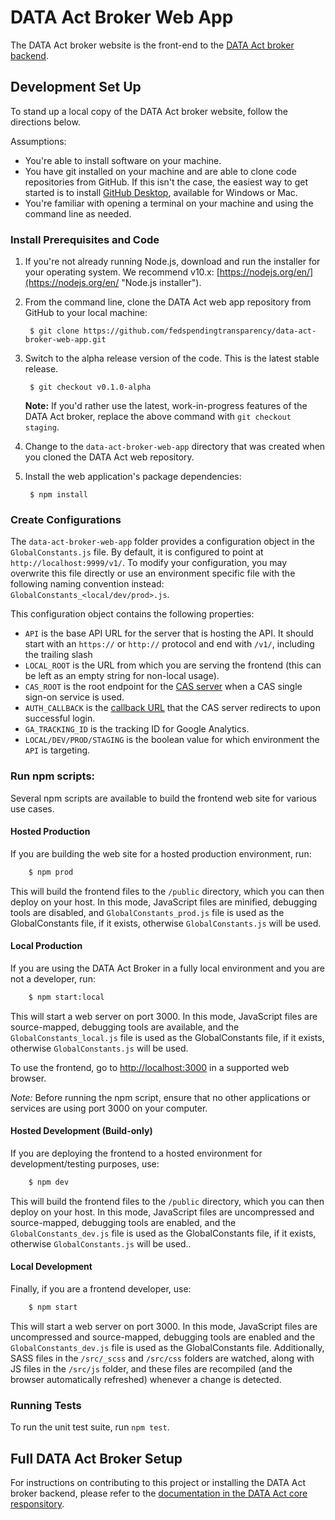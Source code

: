 # DATA Act Broker Web App

The DATA Act broker website is the front-end to the [DATA Act broker backend](https://github.com/fedspendingtransparency/data-act-broker-backend "DATA Act broker backend").

## Development Set Up

To stand up a local copy of the DATA Act broker website, follow the directions below.

Assumptions:

* You're able to install software on your machine.
* You have git installed on your machine and are able to clone code repositories from GitHub. If this isn't the case, the easiest way to get started is to install [GitHub Desktop](https://desktop.github.com/ "GitHub desktop"), available for Windows or Mac.
* You're familiar with opening a terminal on your machine and using the command line as needed.

### Install Prerequisites and Code

1. If you're not already running Node.js, download and run the installer for your operating system. We recommend v10.x: [https://nodejs.org/en/](https://nodejs.org/en/ "Node.js installer").

2. From the command line, clone the DATA Act web app repository from GitHub to your local machine:

        $ git clone https://github.com/fedspendingtransparency/data-act-broker-web-app.git

3. Switch to the alpha release version of the code. This is the latest stable release.

        $ git checkout v0.1.0-alpha

    **Note:** If you'd rather use the latest, work-in-progress features of the DATA Act broker, replace the above command with `git checkout staging`.

4. Change to the `data-act-broker-web-app` directory that was created when you cloned the DATA Act web repository.

5. Install the web application's package dependencies:

        $ npm install


### Create Configurations

The `data-act-broker-web-app` folder provides a configuration object in the `GlobalConstants.js` file. By default, it is configured to point at `http://localhost:9999/v1/`. To modify your configuration, you may overwrite this file directly or use an environment specific file with the following naming convention instead: `GlobalConstants_<local/dev/prod>.js`.

This configuration object contains the following properties:

* `API` is the base API URL for the server that is hosting the API. It should start with an `https://` or `http://` protocol and end with `/v1/`, including the trailing slash
* `LOCAL_ROOT` is the URL from which you are serving the frontend (this can be left as an empty string for non-local usage).
* `CAS_ROOT` is the root endpoint for the [CAS server](https://apereo.github.io/cas/4.2.x/protocol/CAS-Protocol-Specification.html#cas-uris) when a CAS single sign-on service is used.
* `AUTH_CALLBACK` is the [callback URL](https://apereo.github.io/cas/4.2.x/protocol/CAS-Protocol-Specification.html#response) that the CAS server redirects to upon successful login.
* `GA_TRACKING_ID` is the tracking ID for Google Analytics.
* `LOCAL/DEV/PROD/STAGING` is the boolean value for which environment the `API` is targeting.

### Run npm scripts:

Several npm scripts are available to build the frontend web site for various use cases.

#### Hosted Production

If you are building the web site for a hosted production environment, run:

```bash
	$ npm prod
```
This will build the frontend files to the `/public` directory, which you can then deploy on your host. In this mode, JavaScript files are minified, debugging tools are disabled, and `GlobalConstants_prod.js` file is used as the GlobalConstants file, if it exists, otherwise `GlobalConstants.js` will be used.

#### Local Production

If you are using the DATA Act Broker in a fully local environment and you are not a developer, run:

```bash
	$ npm start:local
```
This will start a web server on port 3000. In this mode, JavaScript files are source-mapped, debugging tools are available, and the `GlobalConstants_local.js` file is used as the GlobalConstants file, if it exists, otherwise `GlobalConstants.js` will be used.

To use the frontend, go to [http://localhost:3000](http://localhost:3000) in a supported web browser.

*Note:* Before running the npm script, ensure that no other applications or services are using port 3000 on your computer.

#### Hosted Development (Build-only)

If you are deploying the frontend to a hosted environment for development/testing purposes, use:

```bash
	$ npm dev
```
This will build the frontend files to the `/public` directory, which you can then deploy on your host. In this mode, JavaScript files are uncompressed and source-mapped, debugging tools are enabled, and the `GlobalConstants_dev.js` file is used as the GlobalConstants file, if it exists, otherwise `GlobalConstants.js` will be used..

#### Local Development

Finally, if you are a frontend developer, use:

```bash
	$ npm start
```

This will start a web server on port 3000. In this mode, JavaScript files are uncompressed and source-mapped, debugging tools are enabled and the `GlobalConstants_dev.js` file is used as the GlobalConstants file. Additionally, SASS files in the `/src/_scss` and `/src/css` folders are watched, along with JS files in the `/src/js` folder, and these files are recompiled (and the browser automatically refreshed) whenever a change is detected.

### Running Tests

To run the unit test suite, run `npm test`.

## Full DATA Act Broker Setup

For instructions on contributing to this project or installing the DATA Act broker backend, please refer to the [documentation in the DATA Act core responsitory](https://github.com/fedspendingtransparency/data-act-core/blob/master/doc/INSTALL.md "DATA Act broker installation guide").
